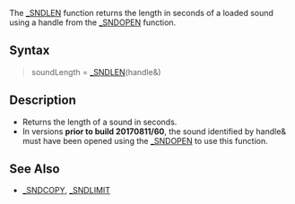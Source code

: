 The [_SNDLEN](_SNDLEN) function returns the length in seconds of a loaded sound using a handle from the [_SNDOPEN](_SNDOPEN) function.


## Syntax

>  soundLength = [_SNDLEN](_SNDLEN)(handle&)


## Description

* Returns the length of a sound in seconds.
* In versions **prior to build 20170811/60**, the sound identified by handle& must have been opened using the [_SNDOPEN](_SNDOPEN) to use this function.


## See Also

* [_SNDCOPY](_SNDCOPY), [_SNDLIMIT](_SNDLIMIT)





